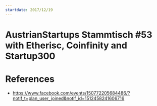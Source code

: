 ```yaml
---
startdate: 2017/12/19
---
```

# AustrianStartups Stammtisch #53 with Etherisc, Coinfinity and Startup300

# References
* https://www.facebook.com/events/150772205684486/?notif_t=plan_user_joined&notif_id=1512458241606716
